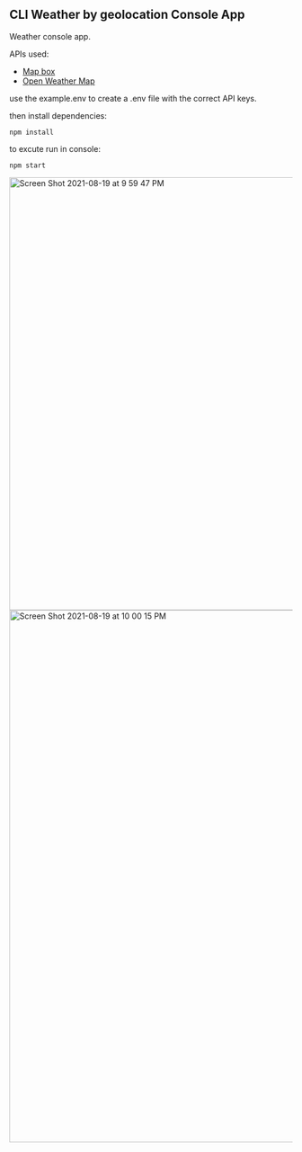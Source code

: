 ## CLI Weather by geolocation Console App

Weather console app.

APIs used:

- [Map box](https://docs.mapbox.com/)
- [Open Weather Map](https://openweathermap.org/)

use the example.env to create a .env file with the correct API keys.

then install dependencies:
```
npm install
```

to excute run in console:

```
npm start
```

<img width="770" alt="Screen Shot 2021-08-19 at 9 59 47 PM" src="https://user-images.githubusercontent.com/27745159/130172468-7cc608c1-5c1c-44f5-ac1d-a4821eccc44a.png">

<img width="947" alt="Screen Shot 2021-08-19 at 10 00 15 PM" src="https://user-images.githubusercontent.com/27745159/130172487-317cb776-6c2e-4d30-8d75-b27134344c90.png">


